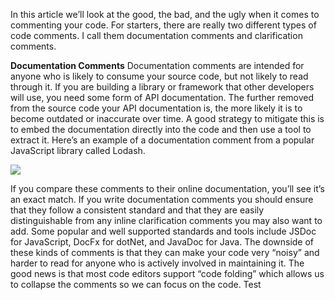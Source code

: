 In this article we’ll look at the good, the bad, and the ugly when it comes to commenting your code.
For starters, there are really two different types of code comments. I call them documentation comments and clarification comments.

**Documentation Comments** 
Documentation comments are intended for anyone who is likely to consume your source code, but not likely to read through it. If you are building a library or framework that other developers will use, you need some form of API documentation.
The further removed from the source code your API documentation is, the more likely it is to become outdated or inaccurate over time. A good strategy to mitigate this is to embed the documentation directly into the code and then use a tool to extract it.
Here’s an example of a documentation comment from a popular JavaScript library called Lodash.

![](https://www.impactbnd.com/hs-fs/hub/145335/file-1714261536-jpg)

If you compare these comments to their online documentation, you’ll see it’s an exact match.
If you write documentation comments you should ensure that they follow a consistent standard and that they are easily distinguishable from any inline clarification comments you may also want to add. Some popular and well supported standards and tools include JSDoc for JavaScript, DocFx for dotNet, and JavaDoc for Java.
The downside of these kinds of comments is that they can make your code very “noisy” and harder to read for anyone who is actively involved in maintaining it. The good news is that most code editors support “code folding” which allows us to collapse the comments so we can focus on the code.
Test
